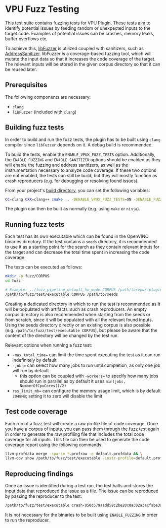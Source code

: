 # VPU Fuzz Testing

This test suite contains fuzzing tests for VPU Plugin. These tests aim to identify potential issues by feeding random or unexpected inputs to the target code. Examples of potential issues can be crashes, memory leaks, buffer overflows etc.

To achieve this, [libFuzzer](https://llvm.org/docs/LibFuzzer.html) is utilized coupled with sanitizers, such as [AddressSanitizer](https://clang.llvm.org/docs/AddressSanitizer.html). libFuzzer is a coverage-based fuzzing tool, which will mutate the input data so that it increases the code coverage of the target. The relevant inputs will be stored in the given corpus directory so that it can be reused later.

## Prerequisites

The following components are necessary:

- `clang`
- `libFuzzer` (included with `clang`)

## Building fuzz tests

In order to build and run the fuzz tests, the plugin has to be built using `clang` compiler since `libFuzzer` depends on it. A debug build is recommended.

To build the tests, enable the `ENABLE_VPUX_FUZZ_TESTS` option. Additionally, the `ENABLE_FUZZING` and `ENABLE_SANITIZER` options should be enabled as they will enable the fuzzing and address sanitizers, as well as the instrumentation necessary to analyze code coverage. If these two options are not enabled, the tests can still be build, but they will mostly function as crash reproducers (e.g. for debugging or resolving found issues).

From your project's [build directory](../../guides/how-to-build.md), you can set the following variables:

```sh
CC=clang CXX=clang++ cmake .. -DENABLE_VPUX_FUZZ_TESTS=ON -DENABLE_FUZZING=ON -DENABLE_SANITIZER=ON
```

The plugin can then be built as normally (e.g. using `make` or `ninja`).

## Running fuzz tests

Each test has its own executable which can be found in the OpenVINO binaries directory. If the test contains a `seeds` directory, it is recommended to use it as a starting point for the search as they contain relevant inputs for the target and can decrease the total time spent in increasing the code coverage.

The tests can be executed as follows:

```sh
mkdir -p fuzz/CORPUS
cd fuzz

# Example: ../fuzz_pipeline_default_hw_mode CORPUS /path/to/vpux-plugin/tests/fuzz/src/pipeline_default_hw_mode/seeds
/path/to/fuzz/test/executable CORPUS /path/to/seeds
```

Creating a dedicated directory in which to run the test is recommended as it will be populated with artifacts, such as crash reproducers. An empty corpus directory is also recommended when starting from the seeds or from scratch, since it will be populated with all the relevant found inputs. Using the seeds directory directly or an existing corpus is also possible (e.g. `/path/to/fuzz/test/executable CORPUS`), but please be aware that the content of the directory will be changed by the test run.

Relevant options when running a fuzz test:
- `-max_total_time=` can limit the time spent executing the test as it can run indefinitely by default
- `-jobs=` can select how many jobs to run until completion, as only one job will run by default
  - this option can be coupled with `-workers=` to specify how many jobs should run in parallel as by default it uses `min(jobs, NumberOfCpuCores()/2)`
- `rss_limit_mb=` can configure the memory usage limit, which is by default `2048MB`; setting it to zero will disable the limit

## Test code coverage

Each run of a fuzz test will create a raw profile file of code coverage. Once you have a corpus of inputs, you can pass them through the fuzz test again in order to generate the raw profiling file that includes the total code coverage for all inputs. This file can then be used to generate the code coverage report using the following commands:

```sh
llvm-profdata merge -sparse *.profraw -o default.profdata && \
llvm-cov show /path/to/fuzz/test/executable -instr-profile=default.profdata -format=html -output-dir=PROFILE
```

## Reproducing findings

Once an issue is identified during a test run, the test halts and stores the input data that reproduced the issue as a file. The issue can be reproduced by passing the reproducer to the test:

```sh
/path/to/fuzz/test/executable crash-050c579aadd58c2be20c0a302a3acfabe3a43062
```

It is not necessary for the binaries to be built using `ENABLE_FUZZING` in order to run the reproducer.
